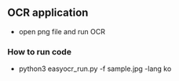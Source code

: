 ## OCR application
- open png file and run OCR
### How to run code
- python3 easyocr_run.py -f sample.jpg -lang ko
 
